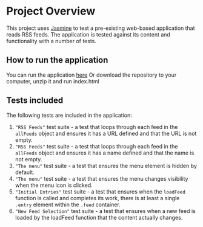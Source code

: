 # Project Overview

This project uses [Jasmine](http://jasmine.github.io/) to test a pre-existing web-based application that reads RSS feeds. The application is tested against its content and functionality with a number of tests.

## How to run the application

You can run the application [here](https://nraovic.github.io/frontend-nanodegree-feedreader/)
Or download the repository to your computer, unzip it and run index.html

## Tests included

The following tests are included in the application:

1. `"RSS Feeds"` test suite - a test that loops through each feed in the `allFeeds` object and ensures it has a URL defined and that the URL is not empty.
2. `"RSS Feeds"` test suite - a test that loops through each feed in the `allFeeds` object and ensures it has a name defined and that the name is not empty.
3. `"The menu"` test suite - a test that ensures the menu element is hidden by default.
4. `"The menu"` test suite - a test that ensures the menu changes visibility when the menu icon is clicked.
5. `"Initial Entries"` test suite - a test that ensures when the `loadFeed` function is called and completes its work, there is at least a single `.entry` element within the `.feed` container.
6. `"New Feed Selection"` test suite - a test that ensures when a new feed is loaded by the loadFeed function that the content actually changes.